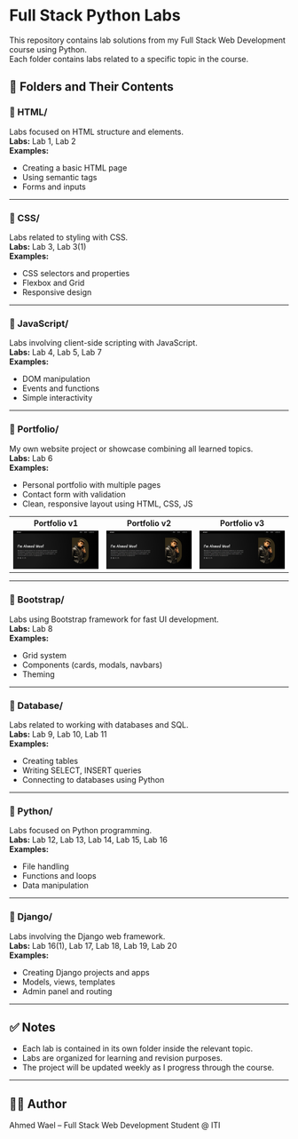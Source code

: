 # Full Stack Python Labs

This repository contains lab solutions from my Full Stack Web Development course using Python.  
Each folder contains labs related to a specific topic in the course.

## 📁 Folders and Their Contents

### 🔷 HTML/
Labs focused on HTML structure and elements.  
**Labs:** Lab 1, Lab 2  
**Examples:**  
- Creating a basic HTML page  
- Using semantic tags  
- Forms and inputs

---

### 🔷 CSS/
Labs related to styling with CSS.  
**Labs:** Lab 3, Lab 3(1)  
**Examples:**  
- CSS selectors and properties  
- Flexbox and Grid  
- Responsive design

---

### 🔷 JavaScript/
Labs involving client-side scripting with JavaScript.  
**Labs:** Lab 4, Lab 5, Lab 7  
**Examples:**  
- DOM manipulation  
- Events and functions  
- Simple interactivity

---

### 🔷 Portfolio/
My own website project or showcase combining all learned topics.  
**Labs:** Lab 6  
**Examples:**  
- Personal portfolio with multiple pages  
- Contact form with validation  
- Clean, responsive layout using HTML, CSS, JS

<table>
  <tr>
    <th>Portfolio v1</th>
    <th>Portfolio v2</th>
    <th>Portfolio v3</th>
  </tr>
  <tr>
    <td><img src="Portfolio/images/home.png" width="500"/></td>
    <td><img src="Portfolio/images/home.png" width="500"/></td>
    <td><img src="Portfolio/images/home.png" width="500"/></td>
  </tr>
</table>

---

### 🔷 Bootstrap/
Labs using Bootstrap framework for fast UI development.  
**Labs:** Lab 8  
**Examples:**  
- Grid system  
- Components (cards, modals, navbars)  
- Theming

---

### 🔷 Database/
Labs related to working with databases and SQL.  
**Labs:** Lab 9, Lab 10, Lab 11  
**Examples:**  
- Creating tables  
- Writing SELECT, INSERT queries  
- Connecting to databases using Python

---

### 🔷 Python/
Labs focused on Python programming.  
**Labs:** Lab 12, Lab 13, Lab 14, Lab 15, Lab 16  
**Examples:**  
- File handling  
- Functions and loops  
- Data manipulation

---

### 🔷 Django/
Labs involving the Django web framework.  
**Labs:** Lab 16(1), Lab 17, Lab 18, Lab 19, Lab 20  
**Examples:**  
- Creating Django projects and apps  
- Models, views, templates  
- Admin panel and routing

---

## ✅ Notes
- Each lab is contained in its own folder inside the relevant topic.
- Labs are organized for learning and revision purposes.
- The project will be updated weekly as I progress through the course.

---

## 👨‍💻 Author
Ahmed Wael – Full Stack Web Development Student @ ITI
